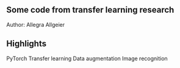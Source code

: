 ## Some code from transfer learning research

Author: Allegra Allgeier

## Highlights
PyTorch
Transfer learning
Data augmentation
Image recognition
